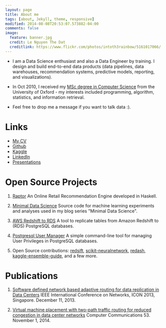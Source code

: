 ```yaml
---
layout: page
title: About me
tags: [about, Jekyll, theme, responsive]
modified: 2014-08-08T20:53:07.573882-04:00
comments: false
image:
  feature: banner.jpg
  credit: Le Nguyen The Dat
  creditlink: https://www.flickr.com/photos/intoth3rainbow/5161017066/
---
```


- I am a Data Science enthusiast and also a Data Engineer by training. I design and build end-to-end data products (data pipelines, data warehouses, recommendation systems, predictive models, reporting, and visualizations).

- In Oct 2010, I received my [MSc degree in Computer Science](https://www.cs.ox.ac.uk/admissions/grad/MSc_in_Computer_Science) from the University of Oxford - my interests included programming, algorithm, statistics, and information retrieval.

- Feel free to drop me a message if you want to talk data :).

Links
=====

* [My CV](http://lenguyenthedat.com/extras/resume.html)
* [Github](https://github.com/lenguyenthedat)
* [Kaggle](https://www.kaggle.com/lenguyenthedat)
* [LinkedIn](https://sg.linkedin.com/in/lenguyenthedat)
* [Presentations](https://speakerdeck.com/lenguyenthedat)

Open Source Projects
====================

1. [Raptor](https://github.com/lenguyenthedat/raptor) An Online Retail Recommendation Engine developed in Haskell.

2. [Minimal Data Science](https://github.com/lenguyenthedat/minimal-datascience) Source code for machine learning experiments and analyses used in my blog series "Minimal Data Science".

3. [AWS Redshift to RDS](https://github.com/lenguyenthedat/aws-redshift-to-rds) A tool to replicate tables from Amazon Redshift to (RDS) PostgreSQL databases.

4. [Postgresql User Manager](https://github.com/zalora/postgresql-user-manager) A simple command-line tool for managing User Privileges in PostgreSQL databases.

5. Open Source contributions: [redsift](https://github.com/zalora/redsift), [scikit-neuralnetwork](https://github.com/aigamedev/scikit-neuralnetwork), [redash](https://github.com/EverythingMe/redash), [kaggle-ensemble-guide](https://github.com/MLWave/Kaggle-Ensemble-Guide), and a few more.

Publications
============

1. [Software defined network based adaptive routing for data replication in Data Centers](http://ieeexplore.ieee.org/xpl/articleDetails.jsp?arnumber=6781967) IEEE International Conference on Networks, ICON 2013, Singapore. December 11, 2013.

2. [Virtual machine placement with two-path traffic routing for reduced congestion in data center networks](http://www.sciencedirect.com/science/article/pii/S0140366414002746) Computer Communications 53. November 1, 2014.
